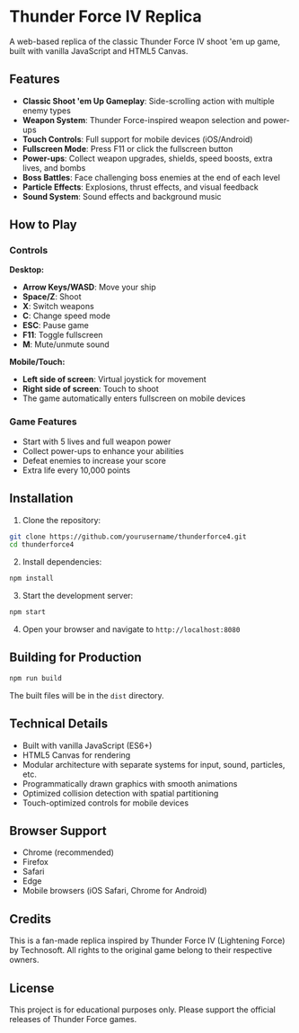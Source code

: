 # Thunder Force IV Replica

A web-based replica of the classic Thunder Force IV shoot 'em up game, built with vanilla JavaScript and HTML5 Canvas.

## Features

- **Classic Shoot 'em Up Gameplay**: Side-scrolling action with multiple enemy types
- **Weapon System**: Thunder Force-inspired weapon selection and power-ups
- **Touch Controls**: Full support for mobile devices (iOS/Android)
- **Fullscreen Mode**: Press F11 or click the fullscreen button
- **Power-ups**: Collect weapon upgrades, shields, speed boosts, extra lives, and bombs
- **Boss Battles**: Face challenging boss enemies at the end of each level
- **Particle Effects**: Explosions, thrust effects, and visual feedback
- **Sound System**: Sound effects and background music

## How to Play

### Controls

**Desktop:**
- **Arrow Keys/WASD**: Move your ship
- **Space/Z**: Shoot
- **X**: Switch weapons
- **C**: Change speed mode
- **ESC**: Pause game
- **F11**: Toggle fullscreen
- **M**: Mute/unmute sound

**Mobile/Touch:**
- **Left side of screen**: Virtual joystick for movement
- **Right side of screen**: Touch to shoot
- The game automatically enters fullscreen on mobile devices

### Game Features

- Start with 5 lives and full weapon power
- Collect power-ups to enhance your abilities
- Defeat enemies to increase your score
- Extra life every 10,000 points

## Installation

1. Clone the repository:
```bash
git clone https://github.com/yourusername/thunderforce4.git
cd thunderforce4
```

2. Install dependencies:
```bash
npm install
```

3. Start the development server:
```bash
npm start
```

4. Open your browser and navigate to `http://localhost:8080`

## Building for Production

```bash
npm run build
```

The built files will be in the `dist` directory.

## Technical Details

- Built with vanilla JavaScript (ES6+)
- HTML5 Canvas for rendering
- Modular architecture with separate systems for input, sound, particles, etc.
- Programmatically drawn graphics with smooth animations
- Optimized collision detection with spatial partitioning
- Touch-optimized controls for mobile devices

## Browser Support

- Chrome (recommended)
- Firefox
- Safari
- Edge
- Mobile browsers (iOS Safari, Chrome for Android)

## Credits

This is a fan-made replica inspired by Thunder Force IV (Lightening Force) by Technosoft. All rights to the original game belong to their respective owners.

## License

This project is for educational purposes only. Please support the official releases of Thunder Force games. 